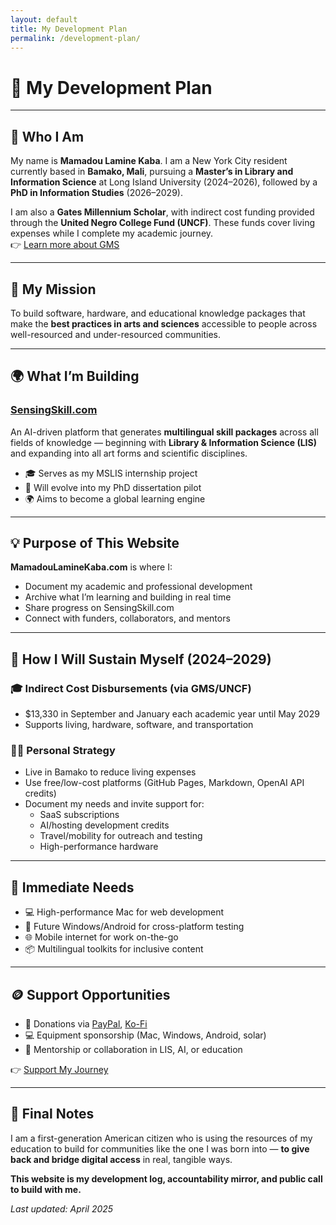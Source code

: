 ```yaml
---
layout: default
title: My Development Plan
permalink: /development-plan/
---
```


# 🧭 My Development Plan

---

## 👤 Who I Am

My name is **Mamadou Lamine Kaba**. I am a New York City resident currently based in **Bamako, Mali**, pursuing a **Master’s in Library and Information Science** at Long Island University (2024–2026), followed by a **PhD in Information Studies** (2026–2029).

I am also a **Gates Millennium Scholar**, with indirect cost funding provided through the **United Negro College Fund (UNCF)**. These funds cover living expenses while I complete my academic journey.  
👉 [Learn more about GMS](https://gmsp.org)

---

## 🎯 My Mission

To build software, hardware, and educational knowledge packages that make the **best practices in arts and sciences** accessible to people across well-resourced and under-resourced communities.

---

## 🌍 What I’m Building

### [SensingSkill.com](https://www.sensingskill.com)

An AI-driven platform that generates **multilingual skill packages** across all fields of knowledge — beginning with **Library & Information Science (LIS)** and expanding into all art forms and scientific disciplines.

- 🎓 Serves as my MSLIS internship project
- 🧪 Will evolve into my PhD dissertation pilot
- 🌍 Aims to become a global learning engine

---

## 💡 Purpose of This Website

**MamadouLamineKaba.com** is where I:
- Document my academic and professional development
- Archive what I’m learning and building in real time
- Share progress on SensingSkill.com
- Connect with funders, collaborators, and mentors

---

## 🧩 How I Will Sustain Myself (2024–2029)

### 🎓 Indirect Cost Disbursements (via GMS/UNCF)
- $13,330 in September and January each academic year until May 2029
- Supports living, hardware, software, and transportation

### 🧑‍💻 Personal Strategy
- Live in Bamako to reduce living expenses
- Use free/low-cost platforms (GitHub Pages, Markdown, OpenAI API credits)
- Document my needs and invite support for:
  - SaaS subscriptions
  - AI/hosting development credits
  - Travel/mobility for outreach and testing
  - High-performance hardware

---

## 🔧 Immediate Needs

- 💻 High-performance Mac for web development
- 📱 Future Windows/Android for cross-platform testing
- 🌐 Mobile internet for work on-the-go
- 📦 Multilingual toolkits for inclusive content

---

## 🪙 Support Opportunities

- 💸 Donations via [PayPal](https://paypal.me/mamadoukaba), [Ko-Fi](https://ko-fi.com/mamadoukaba)
- 💻 Equipment sponsorship (Mac, Windows, Android, solar)
- 🧠 Mentorship or collaboration in LIS, AI, or education

👉 [Support My Journey](/support/)

---

## 🌱 Final Notes

I am a first-generation American citizen who is using the resources of my education to build for communities like the one I was born into — **to give back and bridge digital access** in real, tangible ways.

**This website is my development log, accountability mirror, and public call to build with me.**

*Last updated: April 2025*

